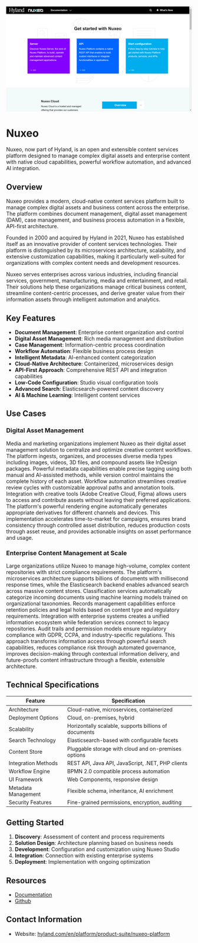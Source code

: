 ![Nuxeo](assets\nuxeo.png)

# Nuxeo

Nuxeo, now part of Hyland, is an open and extensible content services platform designed to manage complex digital assets and enterprise content with native cloud capabilities, powerful workflow automation, and advanced AI integration.

## Overview

Nuxeo provides a modern, cloud-native content services platform built to manage complex digital assets and business content across the enterprise. The platform combines document management, digital asset management (DAM), case management, and business process automation in a flexible, API-first architecture.

Founded in 2000 and acquired by Hyland in 2021, Nuxeo has established itself as an innovative provider of content services technologies. Their platform is distinguished by its microservices architecture, scalability, and extensive customization capabilities, making it particularly well-suited for organizations with complex content needs and development resources.

Nuxeo serves enterprises across various industries, including financial services, government, manufacturing, media and entertainment, and retail. Their solutions help these organizations manage critical business content, streamline content-centric processes, and derive greater value from their information assets through intelligent automation and analytics.

## Key Features

- **Document Management**: Enterprise content organization and control
- **Digital Asset Management**: Rich media management and distribution
- **Case Management**: Information-centric process coordination
- **Workflow Automation**: Flexible business process design
- **Intelligent Metadata**: AI-enhanced content categorization
- **Cloud-Native Architecture**: Containerized, microservices design
- **API-First Approach**: Comprehensive REST API and integration capabilities
- **Low-Code Configuration**: Studio visual configuration tools
- **Advanced Search**: Elasticsearch-powered content discovery
- **AI & Machine Learning**: Intelligent content services

## Use Cases

### Digital Asset Management

Media and marketing organizations implement Nuxeo as their digital asset management solution to centralize and optimize creative content workflows. The platform ingests, organizes, and processes diverse media types including images, videos, 3D files, and compound assets like InDesign packages. Powerful metadata capabilities enable precise tagging using both manual and AI-assisted methods, while version control maintains the complete history of each asset. Workflow automation streamlines creative review cycles with customizable approval paths and annotation tools. Integration with creative tools (Adobe Creative Cloud, Figma) allows users to access and contribute assets without leaving their preferred applications. The platform's powerful rendering engine automatically generates appropriate derivatives for different channels and devices. This implementation accelerates time-to-market for campaigns, ensures brand consistency through controlled asset distribution, reduces production costs through asset reuse, and provides actionable insights on asset performance and usage.

### Enterprise Content Management at Scale

Large organizations utilize Nuxeo to manage high-volume, complex content repositories with strict compliance requirements. The platform's microservices architecture supports billions of documents with millisecond response times, while the Elasticsearch backend enables advanced search across massive content stores. Classification services automatically categorize incoming documents using machine learning models trained on organizational taxonomies. Records management capabilities enforce retention policies and legal holds based on content type and regulatory requirements. Integration with enterprise systems creates a unified information ecosystem while federation services connect to legacy repositories. Audit trails and permission models ensure regulatory compliance with GDPR, CCPA, and industry-specific regulations. This approach transforms information access through powerful search capabilities, reduces compliance risk through automated governance, improves decision-making through contextual information delivery, and future-proofs content infrastructure through a flexible, extensible architecture.

## Technical Specifications

| Feature | Specification |
|---------|---------------|
| Architecture | Cloud-native, microservices, containerized |
| Deployment Options | Cloud, on-premises, hybrid |
| Scalability | Horizontally scalable, supports billions of documents |
| Search Technology | Elasticsearch-based with configurable facets |
| Content Store | Pluggable storage with cloud and on-premises options |
| Integration Methods | REST API, Java API, JavaScript, .NET, PHP clients |
| Workflow Engine | BPMN 2.0 compatible process automation |
| UI Framework | Web Components, responsive design |
| Metadata Management | Flexible schema, inheritance, AI enrichment |
| Security Features | Fine-grained permissions, encryption, auditing |

## Getting Started

1. **Discovery**: Assessment of content and process requirements
2. **Solution Design**: Architecture planning based on business needs
3. **Development**: Configuration and customization using Nuxeo Studio
4. **Integration**: Connection with existing enterprise systems
5. **Deployment**: Implementation with ongoing optimization

## Resources

- [Documentation](https://doc.nuxeo.com/)
- [Github](https://github.com/nuxeo/nuxeo)


## Contact Information

- Website: [hyland.com/en/platform/product-suite/nuxeo-platform](https://www.hyland.com/en/platform/product-suite/nuxeo-platform)
